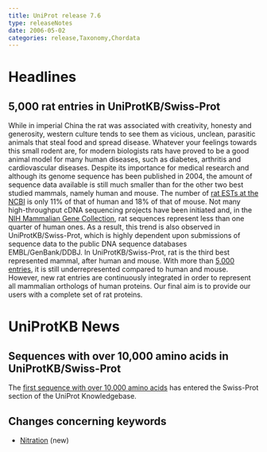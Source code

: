```yaml
---
title: UniProt release 7.6
type: releaseNotes
date: 2006-05-02
categories: release,Taxonomy,Chordata
---
```


# Headlines

## 5,000 rat entries in UniProtKB/Swiss-Prot

While in imperial China the rat was associated with creativity, honesty and generosity, western culture tends to see them as vicious, unclean, parasitic animals that steal food and spread disease. Whatever your feelings towards this small rodent are, for modern biologists rats have proved to be a good animal model for many human diseases, such as diabetes, arthritis and cardiovascular diseases. Despite its importance for medical research and although its genome sequence has been published in 2004, the amount of sequence data available is still much smaller than for the other two best studied mammals, namely human and mouse. The number of [rat ESTs at the NCBI](http://www.ncbi.nlm.nih.gov/dbEST/dbEST_summary.html) is only 11% of that of human and 18% of that of mouse. Not many high-throughput cDNA sequencing projects have been initiated and, in the [NIH Mammalian Gene Collection](http://mgc.nci.nih.gov/), rat sequences represent less than one quarter of human ones. As a result, this trend is also observed in UniProtKB/Swiss-Prot, which is highly dependent upon submissions of sequence data to the public DNA sequence databases EMBL/GenBank/DDBJ. In UniProtKB/Swiss-Prot, rat is the third best represented mammal, after human and mouse. With more than [5,000 entries](http://www.uniprot.org/uniprotkb?query=organism:10116+reviewed:true), it is still underrepresented compared to human and mouse. However, new rat entries are continuously integrated in order to represent all mammalian orthologs of human proteins. Our final aim is to provide our users with a complete set of rat proteins.

# UniProtKB News

## Sequences with over 10,000 amino acids in UniProtKB/Swiss-Prot

The [first sequence with over 10,000 amino acids](http://www.uniprot.org/uniprotkb/Q09165) has entered the Swiss-Prot section of the UniProt Knowledgebase.

## Changes concerning keywords

- [Nitration](http://www.uniprot.org/keywords/KW-0944) (new)
